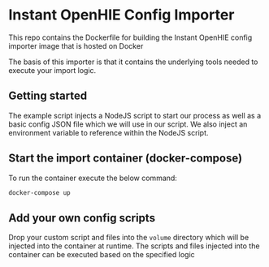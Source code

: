 # Instant OpenHIE Config Importer

This repo contains the Dockerfile for building the Instant OpenHIE config importer image that is hosted on Docker

The basis of this importer is that it contains the underlying tools needed to execute your import logic.

## Getting started

The example script injects a NodeJS script to start our process as well as a basic config JSON file which we will use in our script. We also inject an environment variable to reference within the NodeJS script.

## Start the import container (docker-compose)

To run the container execute the below command:

```sh
docker-compose up
```

## Add your own config scripts

Drop your custom script and files into the `volume` directory which will be injected into the container at runtime. The scripts and files injected into the container can be executed based on the specified logic
